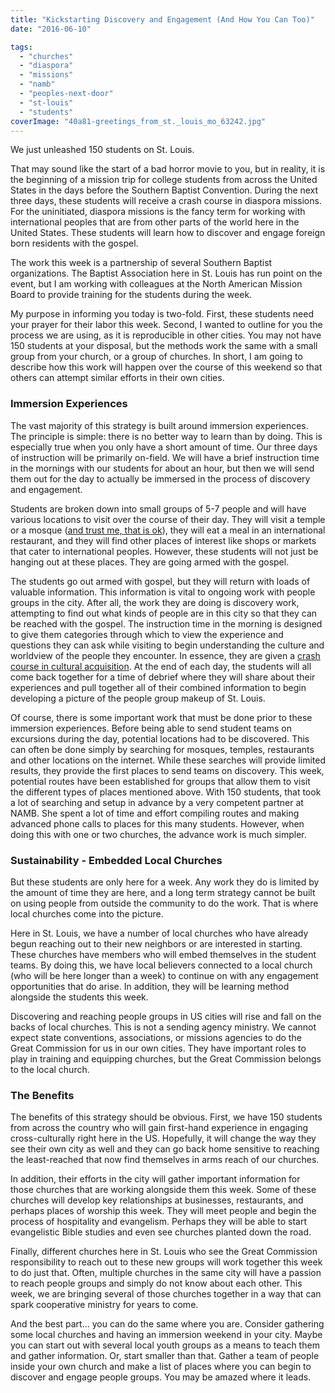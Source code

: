 ```yaml
---
title: "Kickstarting Discovery and Engagement (And How You Can Too)"
date: "2016-06-10"

tags: 
  - "churches"
  - "diaspora"
  - "missions"
  - "namb"
  - "peoples-next-door"
  - "st-louis"
  - "students"
coverImage: "40a81-greetings_from_st._louis_mo_63242.jpg"
---
```


We just unleashed 150 students on St. Louis.

That may sound like the start of a bad horror movie to you, but in reality, it is the beginning of a mission trip for college students from across the United States in the days before the Southern Baptist Convention. During the next three days, these students will receive a crash course in diaspora missions. For the uninitiated, diaspora missions is the fancy term for working with international peoples that are from other parts of the world here in the United States. These students will learn how to discover and engage foreign born residents with the gospel.

The work this week is a partnership of several Southern Baptist organizations. The Baptist Association here in St. Louis has run point on the event, but I am working with colleagues at the North American Mission Board to provide training for the students during the week.

My purpose in informing you today is two-fold. First, these students need your prayer for their labor this week. Second, I wanted to outline for you the process we are using, as it is reproducible in other cities. You may not have 150 students at your disposal, but the methods work the same with a small group from your church, or a group of churches. In short, I am going to describe how this work will happen over the course of this weekend so that others can attempt similar efforts in their own cities.

### Immersion Experiences

The vast majority of this strategy is built around immersion experiences. The principle is simple: there is no better way to learn than by doing. This is especially true when you only have a short amount of time. Our three days of instruction will be primarily on-field. We will have a brief instruction time in the mornings with our students for about an hour, but then we will send them out for the day to actually be immersed in the process of discovery and engagement.

Students are broken down into small groups of 5-7 people and will have various locations to visit over the course of their day. They will visit a temple or a mosque ([and trust me, that is ok](http://blog.keelancook.com/2015/10/3-things-churches-think-they-cannot-do-with-internationals-but-really-can.html)), they will eat a meal in an international restaurant, and they will find other places of interest like shops or markets that cater to international peoples. However, these students will not just be hanging out at these places. They are going armed with the gospel.

The students go out armed with gospel, but they will return with loads of valuable information. This information is vital to ongoing work with people groups in the city. After all, the work they are doing is discovery work, attempting to find out what kinds of people are in this city so that they can be reached with the gospel. The instruction time in the morning is designed to give them categories through which to view the experience and questions they can ask while visiting to begin understanding the culture and worldview of the people they encounter. In essence, they are given a [crash course in cultural acquisition](http://blog.keelancook.com/2015/10/engaging-people-groups-cultural-expertise-vs-cultural-acquisition.html). At the end of each day, the students will all come back together for a time of debrief where they will share about their experiences and pull together all of their combined information to begin developing a picture of the people group makeup of St. Louis.

Of course, there is some important work that must be done prior to these immersion experiences. Before being able to send student teams on excursions during the day, potential locations had to be discovered. This can often be done simply by searching for mosques, temples, restaurants and other locations on the internet. While these searches will provide limited results, they provide the first places to send teams on discovery. This week, potential routes have been established for groups that allow them to visit the different types of places mentioned above. With 150 students, that took a lot of searching and setup in advance by a very competent partner at NAMB. She spent a lot of time and effort compiling routes and making advanced phone calls to places for this many students. However, when doing this with one or two churches, the advance work is much simpler.

### Sustainability - Embedded Local Churches

But these students are only here for a week. Any work they do is limited by the amount of time they are here, and a long term strategy cannot be built on using people from outside the community to do the work. That is where local churches come into the picture.

Here in St. Louis, we have a number of local churches who have already begun reaching out to their new neighbors or are interested in starting. These churches have members who will embed themselves in the student teams. By doing this, we have local believers connected to a local church (who will be here longer than a week) to continue on with any engagement opportunities that do arise. In addition, they will be learning method alongside the students this week.

Discovering and reaching people groups in US cities will rise and fall on the backs of local churches. This is not a sending agency ministry. We cannot expect state conventions, associations, or missions agencies to do the Great Commission for us in our own cities. They have important roles to play in training and equipping churches, but the Great Commission belongs to the local church.

### The Benefits

The benefits of this strategy should be obvious. First, we have 150 students from across the country who will gain first-hand experience in engaging cross-culturally right here in the US. Hopefully, it will change the way they see their own city as well and they can go back home sensitive to reaching the least-reached that now find themselves in arms reach of our churches.

In addition, their efforts in the city will gather important information for those churches that are working alongside them this week. Some of these churches will develop key relationships at businesses, restaurants, and perhaps places of worship this week. They will meet people and begin the process of hospitality and evangelism. Perhaps they will be able to start evangelistic Bible studies and even see churches planted down the road.

Finally, different churches here in St. Louis who see the Great Commission responsibility to reach out to these new groups will work together this week to do just that. Often, multiple churches in the same city will have a passion to reach people groups and simply do not know about each other. This week, we are bringing several of those churches together in a way that can spark cooperative ministry for years to come.

And the best part... you can do the same where you are. Consider gathering some local churches and having an immersion weekend in your city. Maybe you can start out with several local youth groups as a means to teach them and gather information. Or, start smaller than that. Gather a team of people inside your own church and make a list of places where you can begin to discover and engage people groups. You may be amazed where it leads.
